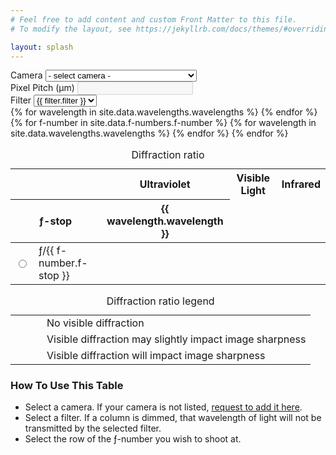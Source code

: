 ```yaml
---
# Feel free to add content and custom Front Matter to this file.
# To modify the layout, see https://jekyllrb.com/docs/themes/#overriding-theme-defaults

layout: splash
---
```


<form>

<div id="top-fields">

<div class="column">
  <label for="camera" id="camera-label">Camera</label>
  <select name="camera" id="camera" onchange="updatePitch()">
    <option value="">- select camera -</option>
    {% for camera in site.data.cameras.cameras %}
    <option value="{{ camera.pitch }}">{{ camera.make }} {{ camera.model }}</option>
    {% endfor %}
  </select>
</div>

<div class="column">
  <label for="pitch" id="pitch-label">Pixel Pitch (μm)</label>
  <input type="text" id="pitch" name="pitch" disabled>
</div>

<div class="column">
  <label for="filter" id="filter-label">Filter</label>
  <select name="filter" id="filter" onchange="updateFilter(this)">
    {% for filter in site.data.filters.filters %}
    <option value="{{ filter.wavelengths }}">{{ filter.filter }}</option>
    {% endfor %}
  </select>
</div>

</div>

<table id="diff-table">
<caption>Diffraction ratio</caption>
<colgroup>
    <col span="2">
    <col span="11">
</colgroup>
<thead>
  <tr>
    <th colspan="2"></th>
    <th colspan="2" id="uv">Ultraviolet</th>
    <th colspan="5" id="visible">Visible Light</th>
    <th colspan="4" id="ir">Infrared</th>
  </tr>
  <tr>
    <th colspan="2" id="f-stop">ƒ-stop</th>
    {% for wavelength in site.data.wavelengths.wavelengths %}
      <th id="w{{ wavelength.wavelength }}">{{ wavelength.wavelength }}</th>
    {% endfor %}
  </tr>
</thead>
<tbody>
  {% for f-number in site.data.f-numbers.f-number %}
    <tr id="row{{ f-number.f-stop }}">
      <td><input type="radio" id="rf-number" name="rf-number" value="{{ f-number.f-stop }}" onchange="highlightRow(this)"></td>
      <td>ƒ/{{ f-number.f-stop }}</td>
      {% for wavelength in site.data.wavelengths.wavelengths %}
        <td id="{{ f-number.f-stop }}-{{ wavelength.wavelength }}" class="w{{ wavelength.wavelength }}"></td>
      {% endfor %}
    </tr>
  {% endfor %}
</tbody>
</table>

</form>

<table id="legend-table">
<caption>Diffraction ratio legend</caption>
<colgroup>
    <col style="width: 50px">
    <col>
</colgroup>
<tr>
  <td class="good"></td>
  <td>No visible diffraction</td>
</tr>
<tr>
  <td class="maybe"></td>
  <td>Visible diffraction may slightly impact image sharpness</td>
</tr>
<tr>
  <td class="bad"></td>
  <td>Visible diffraction will impact image sharpness</td>
</tr>
</table>

### How To Use This Table

- Select a camera. If your camera is not listed, [request to add it here](/cameras/).
- Select a filter. If a column is dimmed, that wavelength of light will not be transmitted by the selected filter.
- Select the row of the ƒ-number you wish to shoot at.
